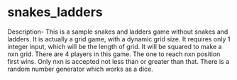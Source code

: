 # snakes_ladders

Description-
This is a sample snakes and ladders game without snakes and ladders. It is actually a grid game, with a dynamic grid size.
It requires only 1 integer input, which will be the length of grid. It will be squared to make a nxn grid.
There are 4 players in this game. The one to reach nxn position first wins. Only nxn is accepted not less than or greater than that.
There is a random number generator which works as a dice.